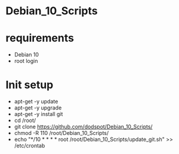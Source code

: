 # Debian_10_Scripts

# requirements
- Debian 10
- root login

# Init setup
- apt-get -y update
- apt-get -y upgrade
- apt-get -y install git
- cd /root/
- git clone https://github.com/dodspot/Debian_10_Scripts/
- chmod -R 110 /root/Debian_10_Scripts/
- echo "*/10 * * * * root /root/Debian_10_Scripts/update_git.sh" >> /etc/crontab
